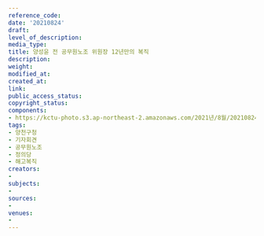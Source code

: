 ```yaml
---
reference_code: 
date: '20210824'
draft: 
level_of_description: 
media_type: 
title: 양성윤 전 공무원노조 위원장 12년만의 복직
description: 
weight: 
modified_at: 
created_at: 
link: 
public_access_status: 
copyright_status: 
components:
- https://kctu-photo.s3.ap-northeast-2.amazonaws.com/2021년/8월/20210824-양성윤+전+공무원노조+위원장+12년만의+복직_양천구청_기자회견_공무원노조_정의당_해고복직/늘푸른소나무_10.jpg
tags:
- 양천구청
- 기자회견
- 공무원노조
- 정의당
- 해고복직
creators:
- 
subjects:
- 
sources:
- 
venues:
- 
---
```

